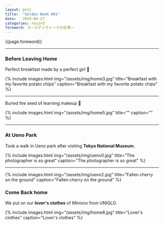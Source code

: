 ```yaml
---
layout: post
title:  "Golden Week #01"
date:   2019-04-27
categories: record
foreword: ゴールデンウィークの日常一
---
```


{{page.foreword}}

---
### Before Leaving Home

Perfect breakfast made by a perfect girl 🌈

{% include images.html img="/assets/img/home3.jpg" title="Breakfast with my favorite potato chips" caption="Breakfast with my favorite potato chips" %}

---

Buried the seed of learning makeup 💄

{% include images.html img="/assets/img/home5.jpg" title="" caption="" %}

---
### At Ueno Park

Took a walk in Ueno park after visiting **Tokyo National Museum**.

{% include images.html img="/assets/img/ueno0.jpg" title="The photographer is so great" caption="The photographer is so great" %}

---

{% include images.html img="/assets/img/ueno2.jpg" title="Fallen cherry on the ground" caption="Fallen cherry on the ground" %}

### Come Back home

We put on our **lover's clothes** of *Minions* from UNIQLO.

{% include images.html img="/assets/img/home8.jpg" title="Lover's clothes" caption="Lover's clothes" %}
